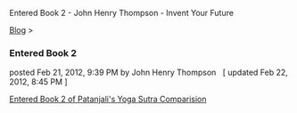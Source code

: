 Entered Book 2 - John Henry Thompson - Invent Your Future   
    

[Blog](../z-blog-1.md)‎ > ‎

### Entered Book 2

posted Feb 21, 2012, 9:39 PM by John Henry Thompson   \[ updated Feb 22, 2012, 8:45 PM \]

[Entered Book 2 of Patanjali's Yoga Sutra Comparision](../yoga/patanjani/book-2.md)  

